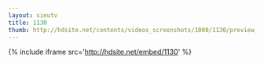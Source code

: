 ```yaml
---
layout: sieutv
title: 1130
thumb: http://hdsite.net/contents/videos_screenshots/1000/1130/preview_360p.mp4.jpg
---
```

{% include iframe src='http://hdsite.net/embed/1130' %}
 
